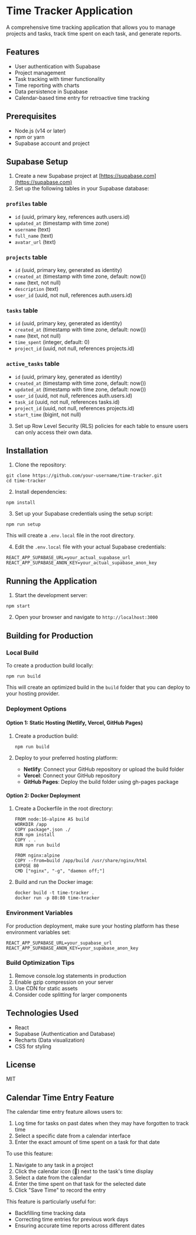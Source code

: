 # Time Tracker Application

A comprehensive time tracking application that allows you to manage projects and tasks, track time spent on each task, and generate reports.

## Features

- User authentication with Supabase
- Project management
- Task tracking with timer functionality
- Time reporting with charts
- Data persistence in Supabase
- Calendar-based time entry for retroactive time tracking

## Prerequisites

- Node.js (v14 or later)
- npm or yarn
- Supabase account and project

## Supabase Setup

1. Create a new Supabase project at [https://supabase.com](https://supabase.com)
2. Set up the following tables in your Supabase database:

### `profiles` table
- `id` (uuid, primary key, references auth.users.id)
- `updated_at` (timestamp with time zone)
- `username` (text)
- `full_name` (text)
- `avatar_url` (text)

### `projects` table
- `id` (uuid, primary key, generated as identity)
- `created_at` (timestamp with time zone, default: now())
- `name` (text, not null)
- `description` (text)
- `user_id` (uuid, not null, references auth.users.id)

### `tasks` table
- `id` (uuid, primary key, generated as identity)
- `created_at` (timestamp with time zone, default: now())
- `name` (text, not null)
- `time_spent` (integer, default: 0)
- `project_id` (uuid, not null, references projects.id)

### `active_tasks` table
- `id` (uuid, primary key, generated as identity)
- `created_at` (timestamp with time zone, default: now())
- `updated_at` (timestamp with time zone, default: now())
- `user_id` (uuid, not null, references auth.users.id)
- `task_id` (uuid, not null, references tasks.id)
- `project_id` (uuid, not null, references projects.id)
- `start_time` (bigint, not null)

3. Set up Row Level Security (RLS) policies for each table to ensure users can only access their own data.

## Installation

1. Clone the repository:
```
git clone https://github.com/your-username/time-tracker.git
cd time-tracker
```

2. Install dependencies:
```
npm install
```

3. Set up your Supabase credentials using the setup script:
```
npm run setup
```
This will create a `.env.local` file in the root directory.

4. Edit the `.env.local` file with your actual Supabase credentials:
```
REACT_APP_SUPABASE_URL=your_actual_supabase_url
REACT_APP_SUPABASE_ANON_KEY=your_actual_supabase_anon_key
```

## Running the Application

1. Start the development server:
```
npm start
```

2. Open your browser and navigate to `http://localhost:3000`

## Building for Production

### Local Build

To create a production build locally:

```
npm run build
```

This will create an optimized build in the `build` folder that you can deploy to your hosting provider.

### Deployment Options

#### Option 1: Static Hosting (Netlify, Vercel, GitHub Pages)

1. Create a production build:
   ```
   npm run build
   ```

2. Deploy to your preferred hosting platform:
   - **Netlify**: Connect your GitHub repository or upload the build folder
   - **Vercel**: Connect your GitHub repository
   - **GitHub Pages**: Deploy the build folder using gh-pages package

#### Option 2: Docker Deployment

1. Create a Dockerfile in the root directory:
   ```
   FROM node:16-alpine AS build
   WORKDIR /app
   COPY package*.json ./
   RUN npm install
   COPY . .
   RUN npm run build

   FROM nginx:alpine
   COPY --from=build /app/build /usr/share/nginx/html
   EXPOSE 80
   CMD ["nginx", "-g", "daemon off;"]
   ```

2. Build and run the Docker image:
   ```
   docker build -t time-tracker .
   docker run -p 80:80 time-tracker
   ```

### Environment Variables

For production deployment, make sure your hosting platform has these environment variables set:

```
REACT_APP_SUPABASE_URL=your_supabase_url
REACT_APP_SUPABASE_ANON_KEY=your_supabase_anon_key
```

### Build Optimization Tips

1. Remove console.log statements in production
2. Enable gzip compression on your server
3. Use CDN for static assets
4. Consider code splitting for larger components

## Technologies Used

- React
- Supabase (Authentication and Database)
- Recharts (Data visualization)
- CSS for styling

## License

MIT

## Calendar Time Entry Feature

The calendar time entry feature allows users to:

1. Log time for tasks on past dates when they may have forgotten to track time
2. Select a specific date from a calendar interface
3. Enter the exact amount of time spent on a task for that date

To use this feature:

1. Navigate to any task in a project
2. Click the calendar icon (📅) next to the task's time display
3. Select a date from the calendar
4. Enter the time spent on that task for the selected date
5. Click "Save Time" to record the entry

This feature is particularly useful for:
- Backfilling time tracking data
- Correcting time entries for previous work days
- Ensuring accurate time reports across different dates
